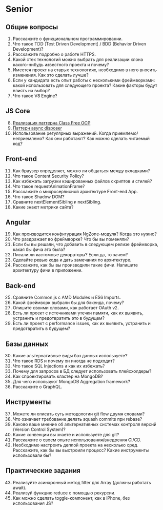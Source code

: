 # Senior
## Общие вопросы

1. Расскажите о функциональном программировании.
2. Что такое TDD (Test Driven Development) / BDD (Behavior Driven Development)?
3. Расскажите подробно о работе HTTPS.
4. Какой стек технологий можно выбрать для реализации клона какого-нибудь известного проекта и почему?
5. Имеется проект на старых технологиях, необходимо в него вносить изменения. Как это сделать лучше?
6. Если у кандидата есть опыт работы с несколькими фреймворками: какой использовать для следующего проекта? Какие факторы будут влиять на выбор?
7. Что такое V8 Engine?

## JS Core

8. [Реализация паттерна Class Free OOP](HTTPs://observablehq.com/@bratter/class-free-oop)
9. [Паттерн async disposer](HTTPs://advancedweb.hu/what-is-the-async-disposer-pattern-in-javascript)
10. Использование регулярных выражений. Когда приемлемо/неприемлемо? Как они работают? Как можно сделать читаемый код?

## Front-end

11. Как браузер определяет, можно ли общаться между вкладками?
12. Что такое Content Security Policy?
13. Как избежать загрузки кэшированных файлов скриптов и стилей?
14. Что такое requestAnimationFrame?
15. Расскажите о микросервисной архитектуре Front-end App.
16. Что такое Shadow DOM?
17. Сравните nextElementSibling и nextSibling.
18. Какие знают метрики сайта?

## Angular

19. Как производится конфигурация NgZone-модуля? Когда это нужно?
20. Что раздражает во фреймворке? Что бы вы поменяли?
21. Если бы вы решали, что добавить в следующем релизе фреймворка, какая бы фича это была?
22. Писали ли кастомные декораторы? Если да, то зачем?
23. Сделайте ревью кода и дать замечания по архитектуре.
24. Расскажите, как бы вы производили такие фичи. Напишите архитектуру фичи в приложении.

## Back-end

25. Сравните Common.js с AMD Modules и ES6 Imports.
26. Какой фреймворк выбрали бы для бэкенда, почему?
27. Опишите своими словами, как работает OAuth v2.
28. Есть ли проект с источниками утечки памяти, как их выявить, устранить и предотвратить это в будущем?
29. Есть ли проект с performance issues, как их выявить, устранить и предотвратить в будущем?

## Базы данных

30. Какие альтернативные виды баз данных используете?
31. Что такое RDS и почему он иногда не подходит?
32. Что такое SQL Injections и как их избежать?
33. Почему для запросов в БД следует использовать плейсхолдеры?
34. Как спроектировать кластер на MongoDB?
35. Для чего используют MongoDB Aggregation framework?
36. Расскажите о GraphQL.

## Инструменты

37. Можете ли описать суть методологии git flow двумя словами?
38. Что означает требование делать squash commits при rebase?
39. Каково ваше мнение об альтернативных системах контроля версий (Version Control System)?
40. Какие конвенции вы знаете и используете для git?
41. Расскажите о своем опыте использования/внедрения СI/CD.
42. Необходимо настроить деплой проекта на несколько сред. Расскажите, как бы вы выстроили процесс? Какие инструменты использовали бы?

## Практические задания

43. Реализуйте асинхронный метод filter для Array (должны работать await).
44. Реализуй функцию reduce с помощью рекурсии.
45. Как можно сделать toggle-компонент, как в iPhone, без использования JS?